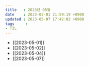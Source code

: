 ```yaml
---
title   : 2023년 05월
date    : 2023-05-01 21:59:19 +0900
updated : 2023-05-07 17:42:02 +0900
tags     : 
- TIL
---
```

- [[2023-05-01]]
- [[2023-05-02]]
- [[2023-05-04]]
- [[2023-05-07]]

